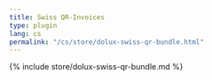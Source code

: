 ```yaml
---
title: Swiss QR-Invoices
type: plugin
lang: cs
permalink: "/cs/store/dolux-swiss-qr-bundle.html"
---
```


{% include store/dolux-swiss-qr-bundle.md %}
